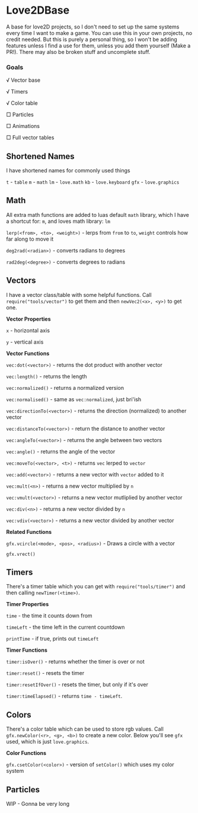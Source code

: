 # Love2DBase
A base for love2D projects, so I don't need to set up the same systems every time I want to make a game. You can use this in your own projects, no credit needed. But this is purely a personal thing, so I won't be adding features unless I find a use for them, unless you add them yourself (Make a PR!). There may also be broken stuff and uncomplete stuff.

### Goals
√ Vector base

√ Timers

√ Color table

□ Particles

□ Animations

□ Full vector tables

## Shortened Names
I have shortened names for commonly used things

`t` - `table`
`m` - `math`
`lm` - `love.math`
`kb` - `love.keyboard`
`gfx` - `love.graphics`

## Math

All extra math functions are added to luas default `math` library, which I have a shortcut for: `m`, and loves math library: `lm`

`lerp(<from>, <to>, <weight>)` - lerps from `from` to `to`, `weight` controls how far along to move it

`deg2rad(<radian>)` - converts radians to degrees

`rad2deg(<degree>)` - converts degrees to radians


## Vectors
I have a vector class/table with some helpful functions. Call `require("tools/vector")` to get them and then `newVec2(<x>, <y>)` to get one.

**Vector Properties**

`x` - horizontal axis

`y` - vertical axis

**Vector Functions**

`vec:dot(<vector>)` - returns the dot product with another vector

`vec:length()` - returns the length

`vec:normalized()` - returns a normalized version

`vec:normalised()` - same as `vec:normalized`, just bri'ish

`vec:directionTo(<vector>)` - returns the direction (normalized) to another vector

`vec:distanceTo(<vector>)` - return the distance to another vector

`vec:angleTo(<vector>)` - returns the angle between two vectors

`vec:angle()` - returns the angle of the vector

`vec:moveTo(<vector>, <t>)` - returns `vec` lerped to `vector`

`vec:add(<vector>)` - returns a new vector with `vector` added to it

`vec:mult(<n>)` - returns a new vector multiplied by `n`

`vec:vmult(<vector>)` - returns a new vector mutliplied by another vector

`vec:div(<n>)` - returns a new vector divided by `n`

`vec:vdiv(<vector>)` - returns a new vector divided by another vector

**Related Functions**

`gfx.vcircle(<mode>, <pos>, <radius>)` - Draws a circle with a vector

`gfx.vrect()`

## Timers
There's a timer table which you can get with `require("tools/timer")` and then calling `newTimer(<time>)`.

**Timer Properties**

`time` - the time it counts down from

`timeLeft` - the time left in the current countdown

`printTime` - if true, prints out `timeLeft`

**Timer Functions**

`timer:isOver()` - returns whether the timer is over or not

`timer:reset()` - resets the timer

`timer:resetIfOver()` - resets the timer, but only if it's over

`timer:timeElapsed()` - returns `time - timeLeft`.

## Colors
There's a color table which can be used to store rgb values. Call `gfx.newColor(<r>, <g>, <b>)`
to create a new color. Below you'll see `gfx` used, which is just `love.graphics`.

**Color Functions**

`gfx.csetColor(<color>)` - version of `setColor()` which uses my color system

## Particles
WIP - Gonna be very long
